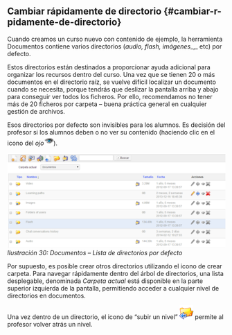 ## Cambiar rápidamente de directorio {#cambiar-r-pidamente-de-directorio}

Cuando creamos un curso nuevo con contenido de ejemplo, la herramienta Documentos contiene varios directorios (_audio, flash,_ _imágenes__,_ etc) por defecto.

Estos directorios están destinados a proporcionar ayuda adicional para organizar los recursos dentro del curso. Una vez que se tienen 20 o más documentos en el directorio raíz, se vuelve difícil localizar un documento cuando se necesita, porque tendrás que deslizar la pantalla arriba y abajo para conseguir ver todos los ficheros. Por ello, recomendamos no tener más de 20 ficheros por carpeta – buena práctica general en cualquier gestión de archivos.

Esos directorios por defecto son invisibles para los alumnos. Es decisión del profesor si los alumnos deben o no ver su contenido (haciendo clic en el icono del _ojo_![](../assets/graphics115.png)).

![](../assets/images33.png)*Ilustración 30: Documentos – Lista de directorios por defecto*

Por supuesto, es posible crear otros directorios utilizando el icono de crear carpeta. Para navegar rápidamente dentro del árbol de directorios, una lista desplegable, denominada _Carpeta actual_ está disponible en la parte superior izquierda de la pantalla, permitiendo acceder a cualquier nivel de directorios en documentos.

Una vez dentro de un directorio, el icono de “subir un nivel” ![](../assets/graphics117.png) permite al profesor volver atrás un nivel.